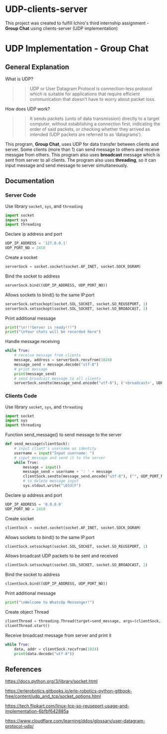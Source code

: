 # UDP-clients-server
This project was created to fulfill Ichiro's third internship assignment - **Group Chat** using clients-server (UDP implementation)

# UDP Implementation - Group Chat
## General Explanation
What is UDP?

>> UDP or User Datagram Protocol is connection-less protocol which is suitable for applications that require efficient communication that doesn't have to worry about packet loss. 

How does UDP work?

>> It sends packets (units of data transmission) directly to a target computer, without establishing a connection first, indicating the order of said packets, or checking whether they arrived as intended (UDP packets are referred to as ‘datagrams’).

This program, **Group Chat**, uses UDP for data transfer between clients and server. Some clients (more than 1) can send message to others and receive messgae from others. This program also uses **broadcast** message which is sent from server to all clients. The program also uses **threading**, so it can input message and send message to server simultaneously.

## Documentation
### Server Code
Use library `socket`, `sys`, and `threading`
```py
import socket
import sys
import threading
```

Declare ip address and port
```py
UDP_IP_ADDRESS = '127.0.0.1'
UDP_PORT_NO = 2410
```

Create a socket
```py
serverSock = socket.socket(socket.AF_INET, socket.SOCK_DGRAM)
```

Bind the socket to address
```py
serverSock.bind((UDP_IP_ADDRESS, UDP_PORT_NO))
```

Allows sockets to bind() to the same IP:port
```py
serverSock.setsockopt(socket.SOL_SOCKET, socket.SO_REUSEPORT, 1)
serverSock.setsockopt(socket.SOL_SOCKET, socket.SO_BROADCAST, 1)
```

Print additional message
```py
print("\n!!!Server is ready!!!")
print("\nYour chats will be recorded here")
```

Handle message receiving 
```py
while True:
    # receive message from clients
    message, address = serverSock.recvfrom(1024)
    message_send = message.decode("utf-8")
    # print message
    print(message_send)
    # send broadcast message to all clients
    serverSock.sendto(message_send.encode("utf-8"), ('<broadcast>', UDP_PORT_NO))
```

### Clients Code
Use library `socket`, `sys`, and `threading`
```py
import socket
import sys
import threading
```

Function send_message() to send message to the server
```py
def send_message(clientSock):
    # input client's username as identity
    username = input("Input username: ")
    # input message and send it to the server
    while True:
        message = input()
        message_send = username + ': ' + message
        clientSock.sendto(message_send.encode("utf-8"), ("", UDP_PORT_NO))
        # to delete message input
        sys.stdout.write("\033[F")
```

Declare ip address and port
```py
UDP_IP_ADDRESS = '0.0.0.0'
UDP_PORT_NO = 2410
```

Create socket
```py
clientSock = socket.socket(socket.AF_INET, socket.SOCK_DGRAM)
```

Allows sockets to bind() to the same IP:port 
```py
clientSock.setsockopt(socket.SOL_SOCKET, socket.SO_REUSEPORT, 1)
```

Allows broadcast UDP packets to be sent and received
```py
clientSock.setsockopt(socket.SOL_SOCKET, socket.SO_BROADCAST, 1)
```

Bind the socket to address
```py
clientSock.bind((UDP_IP_ADDRESS, UDP_PORT_NO))
```

Print additional message
```py
print("\nWelcome to WhatsUp Messenger!")
```

Create object Thread
```py
clientThread = threading.Thread(target=send_message, args=(clientSock,))
clientThread.start()
```

Receive broadcast message from server and print it
```py
while True:
    data, addr = clientSock.recvfrom(1024)
    print(data.decode("utf-8"))
```

## References
https://docs.python.org/3/library/socket.html

https://erlerobotics.gitbooks.io/erle-robotics-python-gitbook-free/content/udp_and_tcp/socket_options.html

https://tech.flipkart.com/linux-tcp-so-reuseport-usage-and-implementation-6bfbf642885a

https://www.cloudflare.com/learning/ddos/glossary/user-datagram-protocol-udp/